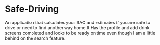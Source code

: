 # Safe-Driving
An application that calculates your BAC and estimates if you are safe to drive or need to find another way home.It Has the profile and add drink screens completed and looks to be ready on time even though I am a little behind on the search feature.

